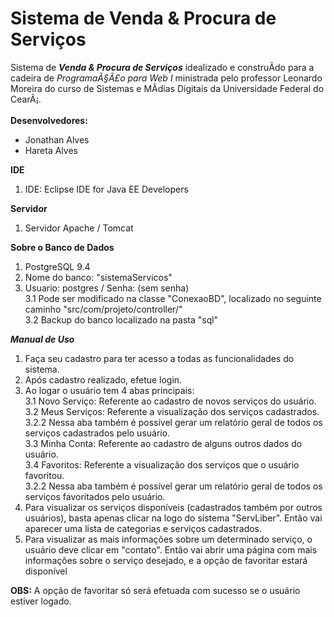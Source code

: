# Sistema de Venda & Procura de Serviços
Sistema de ***Venda & Procura de Serviços*** idealizado e construÃ­do para a cadeira de *ProgramaÃ§Ã£o para Web I* 
ministrada pelo professor Leonardo Moreira do curso de Sistemas e MÃ­dias Digitais da Universidade Federal do CearÃ¡.
<br/>
<br/>
**Desenvolvedores:**
+ Jonathan Alves
+ Hareta Alves

**IDE**
1. IDE: Eclipse IDE for Java EE Developers

**Servidor**
1. Servidor Apache / Tomcat

**Sobre o Banco de Dados**
1. PostgreSQL 9.4
2. Nome do banco: "sistemaServicos"
3. Usuario: postgres / Senha: (sem senha) <br/>
3.1 Pode ser modificado na classe "ConexaoBD", localizado no seguinte caminho "src/com/projeto/controller/" <br/>
3.2 Backup do banco localizado na pasta "sql"

***Manual de Uso***
1. Faça seu cadastro para ter acesso a todas as funcionalidades do sistema.
2. Após cadastro realizado, efetue login.
3. Ao logar o usuário tem 4 abas principais:  
3.1 Novo Serviço: Referente ao cadastro de novos serviços do usuário. <br/>
3.2 Meus Serviços: Referente a visualização dos serviços cadastrados. <br/>
	3.2.2 Nessa aba também é possível gerar um relatório geral de todos os serviços cadastrados pelo usuário. <br/>
3.3 Minha Conta: Referente ao cadastro de alguns outros dados do usuário. <br/>
3.4 Favoritos: Referente a visualização dos serviços que o usuário favoritou. <br/>
	3.2.2 Nessa aba também é possível gerar um relatório geral de todos os serviços favoritados pelo usuário. <br/>
4. Para visualizar os serviços disponíveis (cadastrados também por outros usuários), basta apenas clicar na logo do sistema "ServLiber". Então vai aparecer uma lista de categorias e serviços cadastrados.
5. Para visualizar as mais informações sobre um determinado serviço, o usuário deve clicar em "contato". Então vai abrir uma página com mais informações sobre o serviço desejado, e a opção de favoritar estará disponível

**OBS:** A opção de favoritar só será efetuada com sucesso se o usuário estiver logado.





